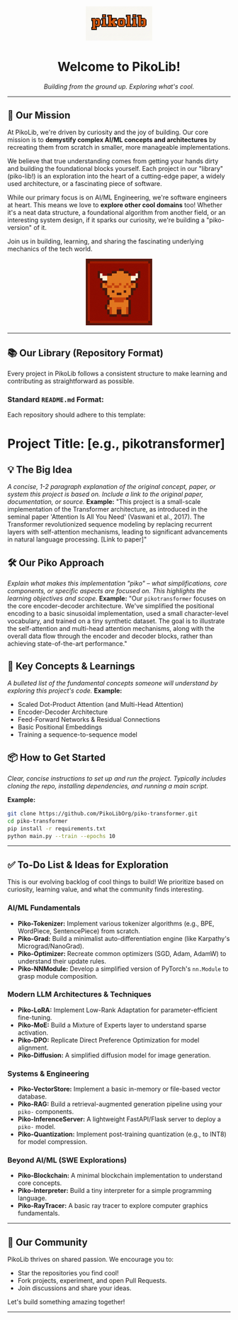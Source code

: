 
<p align="center">
  <img src="readme_assets/pikolib.png" alt="PikoLib Logo" width="150"/>
</p>

<h1 align="center">Welcome to PikoLib!</h1>

<p align="center">
  <i>Building from the ground up. Exploring what's cool.</i>
</p>

---

## 🚀 Our Mission

At PikoLib, we're driven by curiosity and the joy of building. Our core mission is to **demystify complex AI/ML concepts and architectures** by recreating them from scratch in smaller, more manageable implementations.

We believe that true understanding comes from getting your hands dirty and building the foundational blocks yourself. Each project in our "library" (piko-lib!) is an exploration into the heart of a cutting-edge paper, a widely used architecture, or a fascinating piece of software.

While our primary focus is on AI/ML Engineering, we're software engineers at heart. This means we love to **explore other cool domains** too! Whether it's a neat data structure, a foundational algorithm from another field, or an interesting system design, if it sparks our curiosity, we're building a "piko-version" of it.

Join us in building, learning, and sharing the fascinating underlying mechanics of the tech world.

<p align="center">
  <img src="readme_assets/piko5x5.png" alt="PikoLib Logo" width="150"/>
</p>

---

## 📚 Our Library (Repository Format)

Every project in PikoLib follows a consistent structure to make learning and contributing as straightforward as possible.

### Standard `README.md` Format:

Each repository should adhere to this template:

# Project Title: [e.g., pikotransformer]

## 💡 The Big Idea
_A concise, 1-2 paragraph explanation of the original concept, paper, or system this project is based on._
_Include a link to the original paper, documentation, or source._
**Example:** "This project is a small-scale implementation of the Transformer architecture, as introduced in the seminal paper 'Attention Is All You Need' (Vaswani et al., 2017). The Transformer revolutionized sequence modeling by replacing recurrent layers with self-attention mechanisms, leading to significant advancements in natural language processing. [Link to paper]"

## 🛠️ Our Piko Approach
_Explain what makes this implementation "piko" – what simplifications, core components, or specific aspects are focused on._
_This highlights the learning objectives and scope._
**Example:** "Our `pikotransformer` focuses on the core encoder-decoder architecture. We've simplified the positional encoding to a basic sinusoidal implementation, used a small character-level vocabulary, and trained on a tiny synthetic dataset. The goal is to illustrate the self-attention and multi-head attention mechanisms, along with the overall data flow through the encoder and decoder blocks, rather than achieving state-of-the-art performance."

## 🚀 Key Concepts & Learnings
_A bulleted list of the fundamental concepts someone will understand by exploring this project's code._
**Example:**
* Scaled Dot-Product Attention (and Multi-Head Attention)
* Encoder-Decoder Architecture
* Feed-Forward Networks & Residual Connections
* Basic Positional Embeddings
* Training a sequence-to-sequence model

## 📦 How to Get Started
_Clear, concise instructions to set up and run the project._
_Typically includes cloning the repo, installing dependencies, and running a main script._

**Example:**
```bash
git clone https://github.com/PikoLibOrg/piko-transformer.git
cd piko-transformer
pip install -r requirements.txt
python main.py --train --epochs 10
`````
-----

## ✅ To-Do List & Ideas for Exploration

This is our evolving backlog of cool things to build\! We prioritize based on curiosity, learning value, and what the community finds interesting.

### AI/ML Fundamentals

  * **Piko-Tokenizer:** Implement various tokenizer algorithms (e.g., BPE, WordPiece, SentencePiece) from scratch.
  * **Piko-Grad:** Build a minimalist auto-differentiation engine (like Karpathy's Micrograd/NanoGrad).
  * **Piko-Optimizer:** Recreate common optimizers (SGD, Adam, AdamW) to understand their update rules.
  * **Piko-NNModule:** Develop a simplified version of PyTorch's `nn.Module` to grasp module composition.

### Modern LLM Architectures & Techniques

  * **Piko-LoRA:** Implement Low-Rank Adaptation for parameter-efficient fine-tuning.
  * **Piko-MoE:** Build a Mixture of Experts layer to understand sparse activation.
  * **Piko-DPO:** Replicate Direct Preference Optimization for model alignment.
  * **Piko-Diffusion:** A simplified diffusion model for image generation.

### Systems & Engineering

  * **Piko-VectorStore:** Implement a basic in-memory or file-based vector database.
  * **Piko-RAG:** Build a retrieval-augmented generation pipeline using your `piko-` components.
  * **Piko-InferenceServer:** A lightweight FastAPI/Flask server to deploy a `piko-` model.
  * **Piko-Quantization:** Implement post-training quantization (e.g., to INT8) for model compression.

### Beyond AI/ML (SWE Explorations)

  * **Piko-Blockchain:** A minimal blockchain implementation to understand core concepts.
  * **Piko-Interpreter:** Build a tiny interpreter for a simple programming language.
  * **Piko-RayTracer:** A basic ray tracer to explore computer graphics fundamentals.

-----

## 👥 Our Community

PikoLib thrives on shared passion. We encourage you to:

  * Star the repositories you find cool\!
  * Fork projects, experiment, and open Pull Requests.
  * Join discussions and share your ideas.

Let's build something amazing together\!

-----
